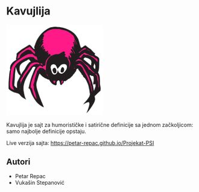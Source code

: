 # Kavujlija

<img alt="Tobago logo" src="https://raw.githubusercontent.com/Petar-Repac/Projekat-PSI/main/Dokumentacija/Faza%202%20-%20SSU%20dokumentacija/SSU%20prototip/images/tobago.png" width="256">

Kavujlija je sajt za humorističke i satirične definicije sa jednom začkoljicom: samo najbolje definicije opstaju.

Live verzija sajta: https://petar-repac.github.io/Projekat-PSI

## Autori

- Petar Repac
- Vukašin Stepanović
